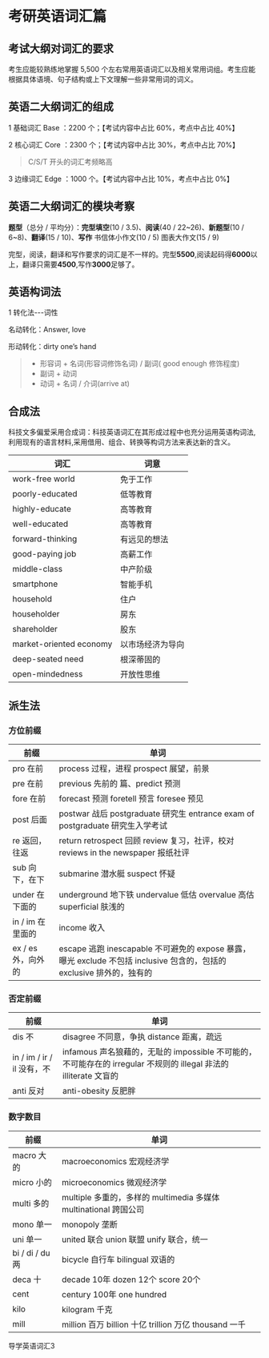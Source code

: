 # 考研英语词汇篇

## 考试大纲对词汇的要求

考生应能较熟练地掌握 5,500 个左右常用英语词汇以及相关常用词组。考生应能根据具体语境、句子结构或上下文理解一些非常用词的词义。

## 英语二大纲词汇的组成

1 基础词汇 Base ：2200 个；【考试内容中占比 60%，考点中占比 40%】

2 核心词汇 Core ：2300 个；【考试内容中占比 30%，考点中占比 70%】

> C/S/T 开头的词汇考频略高

3 边缘词汇 Edge ：1000 个。【考试内容中占比 10%，考点中占比 0%】

## 英语二大纲词汇的模块考察

**题型**（总分 / 平均分）：**完型填空**(10 / 3.5)、**阅读**(40 / 22~26)、**新题型**(10 / 6~8)、**翻译**(15 / 10)、**写作** 书信体小作文(10 / 5) 图表大作文(15 / 9)

完型，阅读，翻译和写作要求的词汇是不一样的。完型**5500**,阅读起码得**6000**以上，翻译只需要**4500**,写作**3000**足够了。

## 英语构词法

1 转化法---词性

名动转化：Answer, love

形动转化：dirty one’s hand

> - 形容词 + 名词(形容词修饰名词) / 副词( good enough 修饰程度)
> - 副词 + 动词
> - 动词 + 名词 / 介词(arrive at)

## 合成法

科技文多偏爱采用合成词：科技英语词汇在其形成过程中也充分运用英语构词法,利用现有的语言材料,采用借用、组合、转换等构词方法来表达新的含义。

| 词汇 | 词意 |
| -- | -- |
| work-free world | 免于工作 |
| poorly-educated | 低等教育 |
| highly-educate | 高等教育 |
| well-educated | 高等教育 |
| forward-thinking | 有远见的想法 |
| good-paying job | 高薪工作 |
| middle-class | 中产阶级 |
| smartphone | 智能手机 |
| household | 住户 |
| householder | 房东 |
| shareholder | 股东 |
| market-oriented economy | 以市场经济为导向 |
| deep-seated need | 根深蒂固的 |
| open-mindedness | 开放性思维 |

## 派生法

### 方位前缀

| 前缀 | 单词 |
| -- | -- |
| pro 在前 | process 过程，进程 prospect 展望，前景 |
| pre 在前 | previous 先前的 篇、predict 预测 |
| fore 在前 | forecast 预测 foretell 预言 foresee 预见 |
| post 后面 | postwar 战后 postgraduate 研究生 entrance exam of postgraduate 研究生入学考试 |
| re 返回，往返 | return retrospect 回顾 review 复习，社评，校对 reviews in the newspaper 报纸社评 |
| sub 向下，在下 | submarine 潜水艇 suspect 怀疑 |
| under 在下面的 | underground 地下铁  undervalue 低估 overvalue 高估 superficial 肤浅的 |
| in / im 在里面的 | income 收入 |
| ex / es 外，向外的 | escape 逃跑 inescapable 不可避免的 expose 暴露，曝光 exclude 不包括 inclusive 包含的，包括的 exclusive 排外的，独有的

### 否定前缀

| 前缀 | 单词 |
| -- | -- |
| dis 不 | disagree 不同意，争执 distance 距离，疏远 |
| in / im / ir / il 没有，不 | infamous 声名狼藉的，无耻的 impossible 不可能的，不可能存在的 irregular 不规则的 illegal 非法的 illiterate 文盲的 |
| anti 反对 | anti-obesity 反肥胖 |

### 数字数目

| 前缀 | 单词 |
| -- | -- |
| macro 大的 | macroeconomics 宏观经济学 |
| micro 小的 | microeconomics 微观经济学 |
| multi 多的 | multiple 多重的，多样的 multimedia 多媒体 multinational 跨国公司 |
| mono 单一 | monopoly 垄断 |
| uni 单一 | united 联合 union 联盟 unify 联合，统一|
| bi / di / du 两 | bicycle 自行车 bilingual 双语的 |
| deca 十 | decade 10年  dozen 12个 score 20个 |
| cent | century 100年 one hundred |
| kilo | kilogram 千克 |
| mill | million 百万 billion 十亿 trillion 万亿 thousand 一千 |

导学英语词汇3




